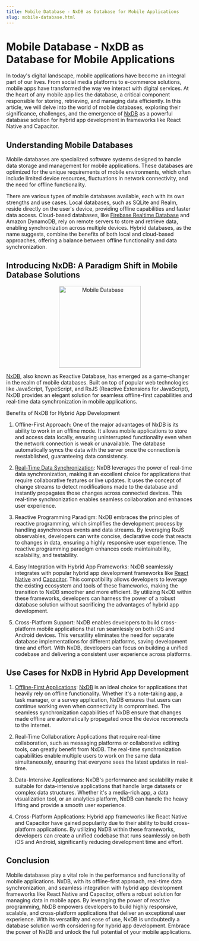 ```yaml
---
title: Mobile Database - NxDB as Database for Mobile Applications
slug: mobile-database.html
---
```


# Mobile Database - NxDB as Database for Mobile Applications

In today's digital landscape, mobile applications have become an integral part of our lives. From social media platforms to e-commerce solutions, mobile apps have transformed the way we interact with digital services. At the heart of any mobile app lies the database, a critical component responsible for storing, retrieving, and managing data efficiently. In this article, we will delve into the world of mobile databases, exploring their significance, challenges, and the emergence of [NxDB](https://nxpkg.github.io/) as a powerful database solution for hybrid app development in frameworks like React Native and Capacitor.


## Understanding Mobile Databases

Mobile databases are specialized software systems designed to handle data storage and management for mobile applications. These databases are optimized for the unique requirements of mobile environments, which often include limited device resources, fluctuations in network connectivity, and the need for offline functionality.

There are various types of mobile databases available, each with its own strengths and use cases. Local databases, such as SQLite and Realm, reside directly on the user's device, providing offline capabilities and faster data access. Cloud-based databases, like [Firebase Realtime Database](./realtime-database.md) and Amazon DynamoDB, rely on remote servers to store and retrieve data, enabling synchronization across multiple devices. Hybrid databases, as the name suggests, combine the benefits of both local and cloud-based approaches, offering a balance between offline functionality and data synchronization.

## Introducing NxDB: A Paradigm Shift in Mobile Database Solutions

<center>
    <a href="https://nxpkg.github.io/">
        <img src="../files/logo/nxdb_javascript_database.svg" alt="Mobile Database" width="220" />
    </a>
</center>


[NxDB](https://nxpkg.github.io/), also known as Reactive Database, has emerged as a game-changer in the realm of mobile databases. Built on top of popular web technologies like JavaScript, TypeScript, and RxJS (Reactive Extensions for JavaScript), NxDB provides an elegant solution for seamless offline-first capabilities and real-time data synchronization in mobile applications.

Benefits of NxDB for Hybrid App Development

1. Offline-First Approach: One of the major advantages of NxDB is its ability to work in an offline mode. It allows mobile applications to store and access data locally, ensuring uninterrupted functionality even when the network connection is weak or unavailable. The database automatically syncs the data with the server once the connection is reestablished, guaranteeing data consistency.

2. [Real-Time Data Synchronization](../replication.md): NxDB leverages the power of real-time data synchronization, making it an excellent choice for applications that require collaborative features or live updates. It uses the concept of change streams to detect modifications made to the database and instantly propagates those changes across connected devices. This real-time synchronization enables seamless collaboration and enhances user experience.

3. Reactive Programming Paradigm: NxDB embraces the principles of reactive programming, which simplifies the development process by handling asynchronous events and data streams. By leveraging RxJS observables, developers can write concise, declarative code that reacts to changes in data, ensuring a highly responsive user experience. The reactive programming paradigm enhances code maintainability, scalability, and testability.

4. Easy Integration with Hybrid App Frameworks: NxDB seamlessly integrates with popular hybrid app development frameworks like [React Native](../react-native-database.md) and [Capacitor](../capacitor-database.md). This compatibility allows developers to leverage the existing ecosystem and tools of these frameworks, making the transition to NxDB smoother and more efficient. By utilizing NxDB within these frameworks, developers can harness the power of a robust database solution without sacrificing the advantages of hybrid app development.

5. Cross-Platform Support: NxDB enables developers to build cross-platform mobile applications that run seamlessly on both iOS and Android devices. This versatility eliminates the need for separate database implementations for different platforms, saving development time and effort. With NxDB, developers can focus on building a unified codebase and delivering a consistent user experience across platforms.

## Use Cases for NxDB in Hybrid App Development

1. [Offline-First Applications](../offline-first.md): [NxDB](https://nxpkg.github.io/) is an ideal choice for applications that heavily rely on offline functionality. Whether it's a note-taking app, a task manager, or a survey application, NxDB ensures that users can continue working even when connectivity is compromised. The seamless synchronization capabilities of NxDB ensure that changes made offline are automatically propagated once the device reconnects to the internet.

2. Real-Time Collaboration: Applications that require real-time collaboration, such as messaging platforms or collaborative editing tools, can greatly benefit from NxDB. The real-time synchronization capabilities enable multiple users to work on the same data simultaneously, ensuring that everyone sees the latest updates in real-time.

3. Data-Intensive Applications: NxDB's performance and scalability make it suitable for data-intensive applications that handle large datasets or complex data structures. Whether it's a media-rich app, a data visualization tool, or an analytics platform, NxDB can handle the heavy lifting and provide a smooth user experience.

4. Cross-Platform Applications: Hybrid app frameworks like React Native and Capacitor have gained popularity due to their ability to build cross-platform applications. By utilizing NxDB within these frameworks, developers can create a unified codebase that runs seamlessly on both iOS and Android, significantly reducing development time and effort.

## Conclusion

Mobile databases play a vital role in the performance and functionality of mobile applications. NxDB, with its offline-first approach, real-time data synchronization, and seamless integration with hybrid app development frameworks like React Native and Capacitor, offers a robust solution for managing data in mobile apps. By leveraging the power of reactive programming, NxDB empowers developers to build highly responsive, scalable, and cross-platform applications that deliver an exceptional user experience. With its versatility and ease of use, NxDB is undoubtedly a database solution worth considering for hybrid app development. Embrace the power of NxDB and unlock the full potential of your mobile applications.
